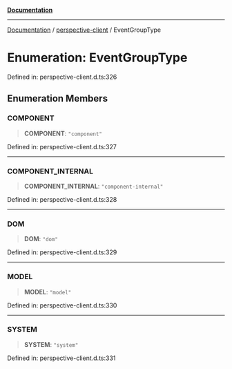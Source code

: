 [**Documentation**](../../index.md)

***

[Documentation](../../index.md) / [perspective-client](../index.md) / EventGroupType

# Enumeration: EventGroupType

Defined in: perspective-client.d.ts:326

## Enumeration Members

### COMPONENT

> **COMPONENT**: `"component"`

Defined in: perspective-client.d.ts:327

***

### COMPONENT\_INTERNAL

> **COMPONENT\_INTERNAL**: `"component-internal"`

Defined in: perspective-client.d.ts:328

***

### DOM

> **DOM**: `"dom"`

Defined in: perspective-client.d.ts:329

***

### MODEL

> **MODEL**: `"model"`

Defined in: perspective-client.d.ts:330

***

### SYSTEM

> **SYSTEM**: `"system"`

Defined in: perspective-client.d.ts:331
